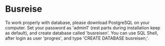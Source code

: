 # Busreise

To work properly with database, please download PostgreSQL on your computer. 
Set your password as 'admin1' (rest parts during installation keep as default), and create database called 'busreisen'.
You can use SQL Shell, after login as user 'progres', and type 'CREATE DATABASE busreisen;'.
